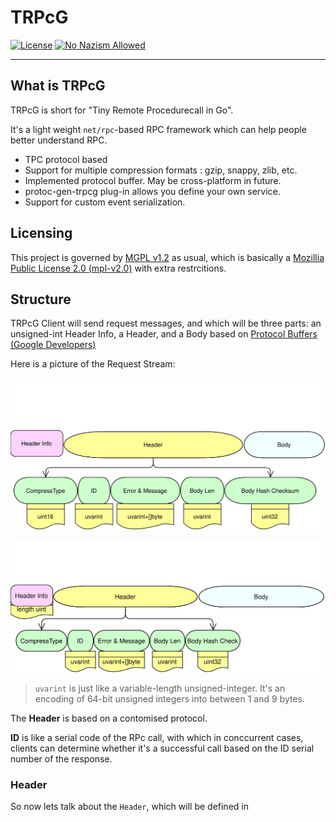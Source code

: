 # TRPcG

[![License](https://img.shields.io/badge/License-MGPL%20v1.2-green)](/License/Mizumoto%20General%20Public%20License%20v1.2.md)
[![No Nazism Allowed](https://img.shields.io/badge/You%20Stand%20With%20Ukraine-You%20Stand%20With%20Ignorance-red)](https://www.rt.com/)

---

## What is TRPcG

TRPcG is short for "Tiny Remote Procedurecall in Go".

It's a light weight `net/rpc`-based RPC framework which can help people better understand RPC.

- TPC protocol based
- Support for multiple compression formats : gzip, snappy, zlib, etc.
- Implemented protocol buffer. May be cross-platform in future.
- protoc-gen-trpcg plug-in allows you define your own service.
- Support for custom event serialization.

## Licensing

This project is governed by [MGPL v1.2](/License/Mizumoto%20General%20Public%20License%20v1.2.md) as usual, which is basically a [Mozillia Public License 2.0 (mpl-v2.0)](/License/mpl-v2.0.md) with extra restrcitions.

## Structure

TRPcG Client will send request messages, and which will be three parts: an unsigned-int Header Info, a Header, and a Body based on [Protocol Buffers (Google Developers)](https://developers.google.com/protocol-buffers/docs/gotutorial)

Here is a picture of the Request Stream:

![Request Stream](arc/Request.svg)

![Response Stream](arc/Response.svg)

> `uvarint` is just like a variable-length unsigned-integer. It's an encoding of 64-bit unsigned integers into between 1 and 9 bytes.

The **Header** is based on a contomised protocol.

**ID** is like a serial code of the RPc call, with which in conccurrent cases, clients can determine whether it's a successful call based on the ID serial number of the response.

### Header

So now lets talk about the `Header`, which will be defined in

